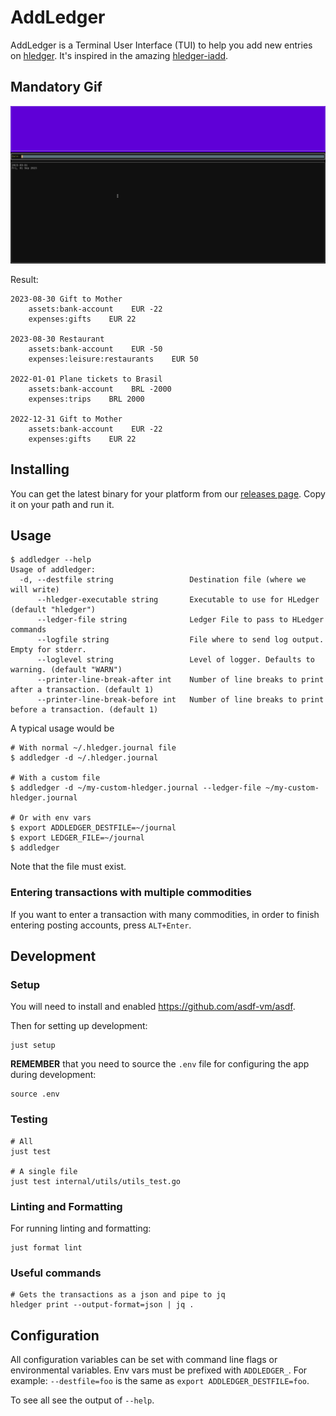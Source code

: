 # AddLedger

AddLedger is a Terminal User Interface (TUI) to help you add new
entries on [hledger](https://hledger.org/). It's inspired in the
amazing [hledger-iadd](https://github.com/hpdeifel/hledger-iadd).

## Mandatory Gif

![](./docs/mandatory.gif)

Result:

```
2023-08-30 Gift to Mother
    assets:bank-account    EUR -22
    expenses:gifts    EUR 22

2023-08-30 Restaurant
    assets:bank-account    EUR -50
    expenses:leisure:restaurants    EUR 50

2022-01-01 Plane tickets to Brasil
    assets:bank-account    BRL -2000
    expenses:trips    BRL 2000

2022-12-31 Gift to Mother
    assets:bank-account    EUR -22
    expenses:gifts    EUR 22
```

## Installing

You can get the latest binary for your platform from our [releases
page](https://github.com/vitorqb/addledger/releases). Copy it on your
path and run it.

## Usage

```
$ addledger --help
Usage of addledger:
  -d, --destfile string                 Destination file (where we will write)
      --hledger-executable string       Executable to use for HLedger (default "hledger")
      --ledger-file string              Ledger File to pass to HLedger commands
      --logfile string                  File where to send log output. Empty for stderr.
      --loglevel string                 Level of logger. Defaults to warning. (default "WARN")
      --printer-line-break-after int    Number of line breaks to print after a transaction. (default 1)
      --printer-line-break-before int   Number of line breaks to print before a transaction. (default 1)
```

A typical usage would be

```
# With normal ~/.hledger.journal file
$ addledger -d ~/.hledger.journal

# With a custom file
$ addledger -d ~/my-custom-hledger.journal --ledger-file ~/my-custom-hledger.journal

# Or with env vars
$ export ADDLEDGER_DESTFILE=~/journal
$ export LEDGER_FILE=~/journal
$ addledger
```

Note that the file must exist.

### Entering transactions with multiple commodities

If you want to enter a transaction with many commodities, in order to
finish entering posting accounts, press `ALT+Enter`.

## Development

### Setup

You will need to install and enabled https://github.com/asdf-vm/asdf.

Then for setting up development:

```
just setup
```

**REMEMBER** that you need to source the `.env` file for configuring
the app during development:

```
source .env
```

### Testing

```
# All
just test

# A single file
just test internal/utils/utils_test.go 
```

### Linting and Formatting

For running linting and formatting:

```
just format lint
```

### Useful commands

```
# Gets the transactions as a json and pipe to jq
hledger print --output-format=json | jq .
```

## Configuration

All configuration variables can be set with command line flags or
environmental variables. Env vars must be prefixed with
`ADDLEDGER_`. For example: `--destfile=foo` is the same as `export
ADDLEDGER_DESTFILE=foo`.

To see all see the output of `--help`.
